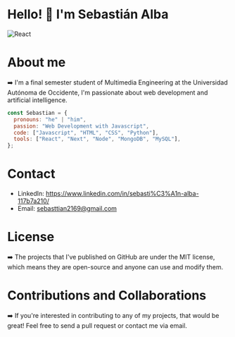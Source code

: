 # Hello! 👋 I'm Sebastián Alba

![React](https://miro.medium.com/v2/resize:fit:1200/1*smuMxL6qzvl-OUxTfuxHUg.jpeg)

# About me

:arrow_right: I'm a final semester student of Multimedia Engineering at the Universidad Autónoma de Occidente, I'm passionate about web development and artificial intelligence.

```js
const Sebastian = {
  pronouns: "he" | "him",
  passion: "Web Development with Javascript",
  code: ["Javascript", "HTML", "CSS", "Python"],
  tools: ["React", "Next", "Node", "MongoDB", "MySQL"],
};
```

# Contact

- LinkedIn: https://www.linkedin.com/in/sebasti%C3%A1n-alba-117b7a210/
- Email: sebasttian2169@gmail.com

# License

➡️ The projects that I've published on GitHub are under the MIT license, which means they are open-source and anyone can use and modify them.

# Contributions and Collaborations

➡️ If you're interested in contributing to any of my projects, that would be great! Feel free to send a pull request or contact me via email.
